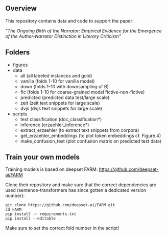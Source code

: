 ## Overview
This repository contains data and code to support the paper:

_"The Ongoing Birth of the Narrator: Empirical Evidence for the Emergence of the Author-Narrator Distinction in Literary Criticism"_

## Folders
- figures
- data
  - all (all labeled instances and gold)
  - vanilla (folds 1-10 for vanilla model)
  - down (folds 1-10 with downsampling of B)
  - fic (folds 1-10 for coarse-grained model fictive-non-fictive)
  - predicted (predicted data test/large scale)
  - zeit (zeit text snippets for large scale)
  - dvjs (dvjs text snippets for large scale)
- scripts
  - text classification (doc_classification*)
  - inference (erzaehler_inference*)
  - extract_erzaehler (to extract text snippets from corpora)
  - get_erzaehler_embeddings (to plot token embeddings cf. Figure 4)
  - make_confusion_test (plot confusion matrix on predicted test data)

## Train your own models
Training models is based on deepset FARM: https://github.com/deepset-ai/FARM

Clone their repository and make sure that the correct dependencies are used (sentence-transformers has since gotten a dedicated version number):
```
git clone https://github.com/deepset-ai/FARM.git
cd FARM
pip install -r requirements.txt
pip install --editable .
```
Make sure to set the correct fold number in the script!
